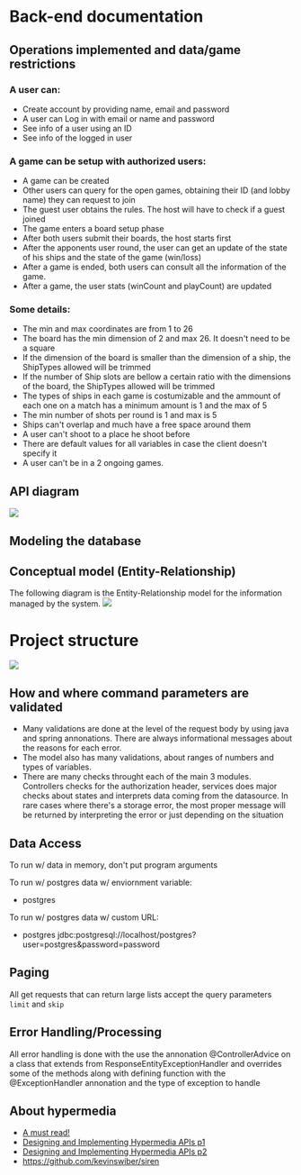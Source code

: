 # Back-end documentation
## Operations implemented and data/game restrictions
### A user can:
- Create account by providing name, email and password
- A user can Log in with email or name and password
- See info of a user using an ID
- See info of the logged in user
### A game can be setup with authorized users:
- A game can be created
- Other users can query for the open games, obtaining their ID (and lobby name) they can request to join
- The guest user obtains the rules. The host will have to check if a guest joined
- The game enters a board setup phase
- After both users submit their boards, the host starts first
- After the apponents user round, the user can get an update of the state of his ships and the state of the game (win/loss)
- After a game is ended, both users can consult all the information of the game.
- After a game, the user stats (winCount and playCount) are updated

### Some details:
- The min and max coordinates are from 1 to 26
- The board has the min dimension of 2 and max 26. It doesn't need to be a square
- If the dimension of the board is smaller than the dimension of a ship, the ShipTypes allowed will be trimmed
- If the number of Ship slots are bellow a certain ratio with the dimensions of the board, the ShipTypes allowed will be trimmed
- The types of ships in each game is costumizable and the ammount of each one on a match has a minimum amount is 1 and the max of 5
- The min number of shots per round is 1 and max is 5
- Ships can't overlap and much have a free space around them
- A user can't shoot to a place he shoot before
- There are default values for all variables in case the client doesn't specify it
- A user can't be in a 2 ongoing games. 

## API diagram
![](./imgs/api-nav-diagram.png)

## Modeling the database
## Conceptual model (Entity-Relationship) 

The following diagram is the Entity-Relationship model for the information managed by the system.
![](./imgs/Entity-Relation-Diagram_LucidChart.png)

# Project structure
![](./imgs/back-end-src.png)

## **How and where command parameters are validated**
- Many validations are done at the level of the request body by using java and spring annonations. There are always informational messages about the reasons for each error.
- The model also has many validations, about ranges of numbers and types of variables.
- There are many checks throught each of the main 3 modules. Controllers checks for the authorization header, services does major checks about states and interprets data coming from the datasource. In rare cases where there's a storage error, the most proper message will be returned by interpreting the error or just depending on the situation

## Data Access
To run w/ data in memory, don't put program arguments

To run w/ postgres data w/ enviornment variable:
- postgres

To run w/ postgres data w/ custom URL:
- postgres jdbc:postgresql://localhost/postgres?user=postgres&password=password

## Paging
All get requests that can return large lists accept the query parameters `limit` and `skip`

## Error Handling/Processing
All error handling is done with the use the annonation @ControllerAdvice on a class that extends from ResponseEntityExceptionHandler and overrides some of the methods along with defining function with the @ExceptionHandler annonation and the type of exception to handle

## About hypermedia
- [A must read!](https://medium.com/apis-you-wont-hate/rest-and-hypermedia-in-2019-76cb3421e745)
- [Designing and Implementing Hypermedia APIs p1](http://www.infoq.com/articles/hypermedia-api-tutorial-part-one)
- [Designing and Implementing Hypermedia APIs p2](https://www.infoq.com/articles/hypermedia-api-tutorial-part-two/)
- https://github.com/kevinswiber/siren
